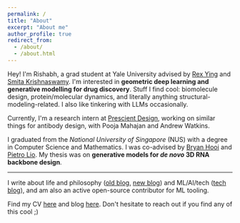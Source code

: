 ```yaml
---
permalink: /
title: "About"
excerpt: "About me"
author_profile: true
redirect_from: 
  - /about/
  - /about.html
---
```


Hey! I'm Rishabh, a grad student at Yale University advised by [Rex Ying](https://www.cs.yale.edu/homes/ying-rex/) and [Smita Krishnaswamy](https://krishnaswamylab.org/). I'm interested in **geometric deep learning and generative modelling for drug discovery**. Stuff I find cool: biomolecule design, protein/molecular dynamics, and literally anything structural-modeling-related. I also like tinkering with LLMs occasionally.

Currently, I'm a research intern at [Prescient Design](https://www.gene.com/scientists/our-scientists/prescient-design), working on similar things for antibody design, with Pooja Mahajan and Andrew Watkins. 

I graduated from the _National University of Singapore_ (NUS) with a degree in Computer Science and Mathematics. I was co-advised by [Bryan Hooi](http://bhooi.github.io) and [Pietro Lio](https://www.cl.cam.ac.uk/~pl219/). My thesis was on **generative models for _de novo_ 3D RNA backbone design**.

---

I write about life and philosophy ([old blog](https://rish16.notion.site/aea001f7f32548acb068a9bb3971c97d?v=7e86063471c84a4b81694c11f511aa36), [new blog](https://rishflections.substack.com/)) and ML/AI/tech ([tech blog](https://rishtech.substack.com/)), and am also an active open-source contributor for ML tooling.

Find my CV [here](https://rish-16.github.io/cv/) and blog [here](https://rish-16.github.io/year-archive/). Don't hesitate to reach out if you find any of this cool ;) 
